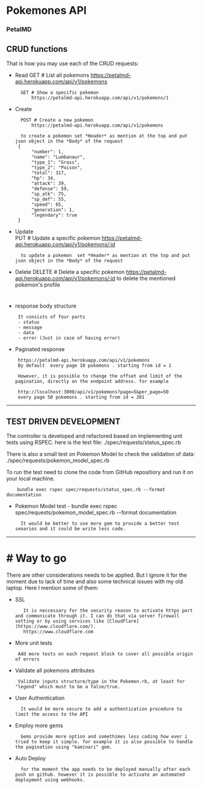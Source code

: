 # Pokemones API

### PetalMD

## CRUD functions

That is how you may use each of the CRUD requests:

- Read
  GET # List all pokemons
  https://petalmd-api.herokuapp.com/api/v1/pokemons

        GET # Show a specific pokemon
            https://petalmd-api.herokuapp.com/api/v1/pokemons/1

- Create

        POST # Create a new pokemon
            https://petalmd-api.herokuapp.com/api/v1/pokemons

        to create a pokemon set *Header* as mention at the top and put json object in the *Body* of the request
       {
            "number": 1,
            "name": "Lumbanaur",
            "type_1": "Grass",
            "type_2": "Poison",
            "total": 317,
            "hp": 34,
            "attack": 39,
            "defense": 59,
            "sp_atk": 75,
            "sp_def": 55,
            "speed": 65,
            "generation": 1,
            "legendary": true
       }

- Update  
   PUT # Update a specific pokemon
  https://petalmd-api.herokuapp.com/api/v1/pokemons/:id

        to update a pokemon  set *Header* as mention at the top and put json object in the *Body* of the request

- Delete
  DELETE # Delete a specific pokemon
  https://petalmd-api.herokuapp.com/api/v1/pokemons/:id
  to delete the mentioned pokemon's profile

#

- response body structure

       It consists of four parts
       - status
       - message
       - data
       - error (Just in case of having error)

- Paginated response

       https://petalmd-api.herokuapp.com/api/v1/pokemons
       By default  every page 10 pokemons . starting from id = 1

       However, it is possible to change the offset and limit of the pagination, directly on the endpoint address. for example

       http://localhost:3000/api/v1/pokemons?page=5&per_page=50
       every page 50 pokemons . starting from id = 201

---

## TEST DRIVEN DEVELOPMENT

The controller is developed and refactored based on implementing unit tests using RSPEC.
here is the test file:
./spec/requests/status_spec.rb

There is also a small test on Pokemon Model to check the validation of data:
./spec/requests/pokemon_model_spec.rb

To run the test need to clone the code from GitHub repositiory and run it on your local machine.

        bundle exec rspec spec/requests/status_spec.rb --format documentation

- Pokemon Model test - bundle exec rspec spec/requests/pokemon_model_spec.rb --format documentation

        It would be better to use more gem to provide a better test senarios and it could be write less code.

---

# # Way to go

There are other considerations needs to be applied. But I ignore it for the moment due to lack of time and also some technical issues with my old laptop. Here I mention some of them:

- SSL

         It is neccessary for the security reason to activate https port and communicate through it. I can do that via server firewall setting or by using services like [CloudFlare](https://www.cloudflare.com/).
         https://www.cloudflare.com

- More unit tests

       Add more tests on each request block to cover all possible origin of errors

- Validate all pokemons attributes

       Validate inputs structure/type in the Pokemon.rb, at least for "legend" which must to be a false/true.

- User Authentication

        It would be more secure to add a authentication procedure to limit the access to the API

- Employ more gems

        Gems provide more option and somethimes less coding how ever i tried to keep it simple. for example it is also possible to handle the pagination using "kaminari" gem.

- Auto Deploy

        for the moment the app needs to be deployed manually after each push on github. however it is possible to activate an automated deployment using webhooks.
